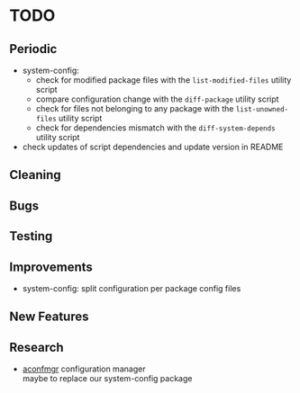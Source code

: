 # TODO

## Periodic
  - system-config:
    * check for modified package files with the `list-modified-files` utility script
    * compare configuration change with the `diff-package` utility script
    * check for files not belonging to any package with the `list-unowned-files` utility script
    * check for dependencies mismatch with the `diff-system-depends` utility script
  - check updates of script dependencies and update version in README

## Cleaning

## Bugs

## Testing

## Improvements
  - system-config: split configuration per package config files

## New Features

## Research
  - [aconfmgr](https://github.com/CyberShadow/aconfmgr) configuration manager  
    maybe to replace our system-config package
